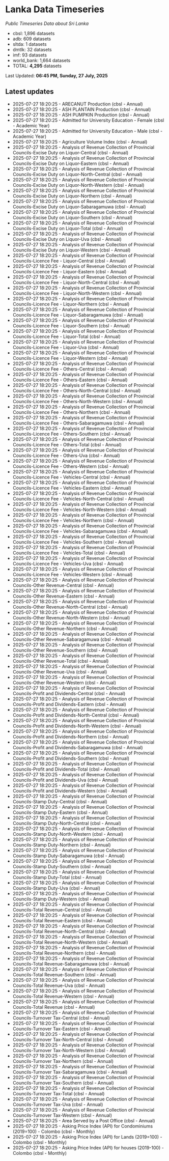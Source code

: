# Lanka Data Timeseries
*Public Timeseries Data about Sri Lanka*

* cbsl: 1,896 datasets
* adb: 609 datasets
* sltda: 1 datasets
* dmtlk: 32 datasets
* imf: 93 datasets
* world_bank: 1,664 datasets
* TOTAL: **4,295** datasets

Last Updated: **06:45 PM, Sunday, 27 July, 2025**

## Latest updates

* 2025-07-27 18:20:25 - ARECANUT Production (cbsl - Annual)
* 2025-07-27 18:20:25 - ASH PLANTAIN Production (cbsl - Annual)
* 2025-07-27 18:20:25 - ASH PUMPKIN Production (cbsl - Annual)
* 2025-07-27 18:20:25 - Admitted for University Education - Female (cbsl - Academic Year)
* 2025-07-27 18:20:25 - Admitted for University Education - Male (cbsl - Academic Year)
* 2025-07-27 18:20:25 - Agriculture Volume Index (cbsl - Annual)
* 2025-07-27 18:20:25 - Analysis of Revenue Collection of Provincial Councils-Excise Duty on Liquor-Central (cbsl - Annual)
* 2025-07-27 18:20:25 - Analysis of Revenue Collection of Provincial Councils-Excise Duty on Liquor-Eastern (cbsl - Annual)
* 2025-07-27 18:20:25 - Analysis of Revenue Collection of Provincial Councils-Excise Duty on Liquor-North-Central (cbsl - Annual)
* 2025-07-27 18:20:25 - Analysis of Revenue Collection of Provincial Councils-Excise Duty on Liquor-North-Western (cbsl - Annual)
* 2025-07-27 18:20:25 - Analysis of Revenue Collection of Provincial Councils-Excise Duty on Liquor-Northern (cbsl - Annual)
* 2025-07-27 18:20:25 - Analysis of Revenue Collection of Provincial Councils-Excise Duty on Liquor-Sabaragamuwa (cbsl - Annual)
* 2025-07-27 18:20:25 - Analysis of Revenue Collection of Provincial Councils-Excise Duty on Liquor-Southern (cbsl - Annual)
* 2025-07-27 18:20:25 - Analysis of Revenue Collection of Provincial Councils-Excise Duty on Liquor-Total (cbsl - Annual)
* 2025-07-27 18:20:25 - Analysis of Revenue Collection of Provincial Councils-Excise Duty on Liquor-Uva (cbsl - Annual)
* 2025-07-27 18:20:25 - Analysis of Revenue Collection of Provincial Councils-Excise Duty on Liquor-Western (cbsl - Annual)
* 2025-07-27 18:20:25 - Analysis of Revenue Collection of Provincial Councils-Licence Fee - Liquor-Central (cbsl - Annual)
* 2025-07-27 18:20:25 - Analysis of Revenue Collection of Provincial Councils-Licence Fee - Liquor-Eastern (cbsl - Annual)
* 2025-07-27 18:20:25 - Analysis of Revenue Collection of Provincial Councils-Licence Fee - Liquor-North-Central (cbsl - Annual)
* 2025-07-27 18:20:25 - Analysis of Revenue Collection of Provincial Councils-Licence Fee - Liquor-North-Western (cbsl - Annual)
* 2025-07-27 18:20:25 - Analysis of Revenue Collection of Provincial Councils-Licence Fee - Liquor-Northern (cbsl - Annual)
* 2025-07-27 18:20:25 - Analysis of Revenue Collection of Provincial Councils-Licence Fee - Liquor-Sabaragamuwa (cbsl - Annual)
* 2025-07-27 18:20:25 - Analysis of Revenue Collection of Provincial Councils-Licence Fee - Liquor-Southern (cbsl - Annual)
* 2025-07-27 18:20:25 - Analysis of Revenue Collection of Provincial Councils-Licence Fee - Liquor-Total (cbsl - Annual)
* 2025-07-27 18:20:25 - Analysis of Revenue Collection of Provincial Councils-Licence Fee - Liquor-Uva (cbsl - Annual)
* 2025-07-27 18:20:25 - Analysis of Revenue Collection of Provincial Councils-Licence Fee - Liquor-Western (cbsl - Annual)
* 2025-07-27 18:20:25 - Analysis of Revenue Collection of Provincial Councils-Licence Fee - Others-Central (cbsl - Annual)
* 2025-07-27 18:20:25 - Analysis of Revenue Collection of Provincial Councils-Licence Fee - Others-Eastern (cbsl - Annual)
* 2025-07-27 18:20:25 - Analysis of Revenue Collection of Provincial Councils-Licence Fee - Others-North-Central (cbsl - Annual)
* 2025-07-27 18:20:25 - Analysis of Revenue Collection of Provincial Councils-Licence Fee - Others-North-Western (cbsl - Annual)
* 2025-07-27 18:20:25 - Analysis of Revenue Collection of Provincial Councils-Licence Fee - Others-Northern (cbsl - Annual)
* 2025-07-27 18:20:25 - Analysis of Revenue Collection of Provincial Councils-Licence Fee - Others-Sabaragamuwa (cbsl - Annual)
* 2025-07-27 18:20:25 - Analysis of Revenue Collection of Provincial Councils-Licence Fee - Others-Southern (cbsl - Annual)
* 2025-07-27 18:20:25 - Analysis of Revenue Collection of Provincial Councils-Licence Fee - Others-Total (cbsl - Annual)
* 2025-07-27 18:20:25 - Analysis of Revenue Collection of Provincial Councils-Licence Fee - Others-Uva (cbsl - Annual)
* 2025-07-27 18:20:25 - Analysis of Revenue Collection of Provincial Councils-Licence Fee - Others-Western (cbsl - Annual)
* 2025-07-27 18:20:25 - Analysis of Revenue Collection of Provincial Councils-Licence Fee - Vehicles-Central (cbsl - Annual)
* 2025-07-27 18:20:25 - Analysis of Revenue Collection of Provincial Councils-Licence Fee - Vehicles-Eastern (cbsl - Annual)
* 2025-07-27 18:20:25 - Analysis of Revenue Collection of Provincial Councils-Licence Fee - Vehicles-North-Central (cbsl - Annual)
* 2025-07-27 18:20:25 - Analysis of Revenue Collection of Provincial Councils-Licence Fee - Vehicles-North-Western (cbsl - Annual)
* 2025-07-27 18:20:25 - Analysis of Revenue Collection of Provincial Councils-Licence Fee - Vehicles-Northern (cbsl - Annual)
* 2025-07-27 18:20:25 - Analysis of Revenue Collection of Provincial Councils-Licence Fee - Vehicles-Sabaragamuwa (cbsl - Annual)
* 2025-07-27 18:20:25 - Analysis of Revenue Collection of Provincial Councils-Licence Fee - Vehicles-Southern (cbsl - Annual)
* 2025-07-27 18:20:25 - Analysis of Revenue Collection of Provincial Councils-Licence Fee - Vehicles-Total (cbsl - Annual)
* 2025-07-27 18:20:25 - Analysis of Revenue Collection of Provincial Councils-Licence Fee - Vehicles-Uva (cbsl - Annual)
* 2025-07-27 18:20:25 - Analysis of Revenue Collection of Provincial Councils-Licence Fee - Vehicles-Western (cbsl - Annual)
* 2025-07-27 18:20:25 - Analysis of Revenue Collection of Provincial Councils-Other Revenue-Central (cbsl - Annual)
* 2025-07-27 18:20:25 - Analysis of Revenue Collection of Provincial Councils-Other Revenue-Eastern (cbsl - Annual)
* 2025-07-27 18:20:25 - Analysis of Revenue Collection of Provincial Councils-Other Revenue-North-Central (cbsl - Annual)
* 2025-07-27 18:20:25 - Analysis of Revenue Collection of Provincial Councils-Other Revenue-North-Western (cbsl - Annual)
* 2025-07-27 18:20:25 - Analysis of Revenue Collection of Provincial Councils-Other Revenue-Northern (cbsl - Annual)
* 2025-07-27 18:20:25 - Analysis of Revenue Collection of Provincial Councils-Other Revenue-Sabaragamuwa (cbsl - Annual)
* 2025-07-27 18:20:25 - Analysis of Revenue Collection of Provincial Councils-Other Revenue-Southern (cbsl - Annual)
* 2025-07-27 18:20:25 - Analysis of Revenue Collection of Provincial Councils-Other Revenue-Total (cbsl - Annual)
* 2025-07-27 18:20:25 - Analysis of Revenue Collection of Provincial Councils-Other Revenue-Uva (cbsl - Annual)
* 2025-07-27 18:20:25 - Analysis of Revenue Collection of Provincial Councils-Other Revenue-Western (cbsl - Annual)
* 2025-07-27 18:20:25 - Analysis of Revenue Collection of Provincial Councils-Profit and Dividends-Central (cbsl - Annual)
* 2025-07-27 18:20:25 - Analysis of Revenue Collection of Provincial Councils-Profit and Dividends-Eastern (cbsl - Annual)
* 2025-07-27 18:20:25 - Analysis of Revenue Collection of Provincial Councils-Profit and Dividends-North-Central (cbsl - Annual)
* 2025-07-27 18:20:25 - Analysis of Revenue Collection of Provincial Councils-Profit and Dividends-North-Western (cbsl - Annual)
* 2025-07-27 18:20:25 - Analysis of Revenue Collection of Provincial Councils-Profit and Dividends-Northern (cbsl - Annual)
* 2025-07-27 18:20:25 - Analysis of Revenue Collection of Provincial Councils-Profit and Dividends-Sabaragamuwa (cbsl - Annual)
* 2025-07-27 18:20:25 - Analysis of Revenue Collection of Provincial Councils-Profit and Dividends-Southern (cbsl - Annual)
* 2025-07-27 18:20:25 - Analysis of Revenue Collection of Provincial Councils-Profit and Dividends-Total (cbsl - Annual)
* 2025-07-27 18:20:25 - Analysis of Revenue Collection of Provincial Councils-Profit and Dividends-Uva (cbsl - Annual)
* 2025-07-27 18:20:25 - Analysis of Revenue Collection of Provincial Councils-Profit and Dividends-Western (cbsl - Annual)
* 2025-07-27 18:20:25 - Analysis of Revenue Collection of Provincial Councils-Stamp Duty-Central (cbsl - Annual)
* 2025-07-27 18:20:25 - Analysis of Revenue Collection of Provincial Councils-Stamp Duty-Eastern (cbsl - Annual)
* 2025-07-27 18:20:25 - Analysis of Revenue Collection of Provincial Councils-Stamp Duty-North-Central (cbsl - Annual)
* 2025-07-27 18:20:25 - Analysis of Revenue Collection of Provincial Councils-Stamp Duty-North-Western (cbsl - Annual)
* 2025-07-27 18:20:25 - Analysis of Revenue Collection of Provincial Councils-Stamp Duty-Northern (cbsl - Annual)
* 2025-07-27 18:20:25 - Analysis of Revenue Collection of Provincial Councils-Stamp Duty-Sabaragamuwa (cbsl - Annual)
* 2025-07-27 18:20:25 - Analysis of Revenue Collection of Provincial Councils-Stamp Duty-Southern (cbsl - Annual)
* 2025-07-27 18:20:25 - Analysis of Revenue Collection of Provincial Councils-Stamp Duty-Total (cbsl - Annual)
* 2025-07-27 18:20:25 - Analysis of Revenue Collection of Provincial Councils-Stamp Duty-Uva (cbsl - Annual)
* 2025-07-27 18:20:25 - Analysis of Revenue Collection of Provincial Councils-Stamp Duty-Western (cbsl - Annual)
* 2025-07-27 18:20:25 - Analysis of Revenue Collection of Provincial Councils-Total Revenue-Central (cbsl - Annual)
* 2025-07-27 18:20:25 - Analysis of Revenue Collection of Provincial Councils-Total Revenue-Eastern (cbsl - Annual)
* 2025-07-27 18:20:25 - Analysis of Revenue Collection of Provincial Councils-Total Revenue-North-Central (cbsl - Annual)
* 2025-07-27 18:20:25 - Analysis of Revenue Collection of Provincial Councils-Total Revenue-North-Western (cbsl - Annual)
* 2025-07-27 18:20:25 - Analysis of Revenue Collection of Provincial Councils-Total Revenue-Northern (cbsl - Annual)
* 2025-07-27 18:20:25 - Analysis of Revenue Collection of Provincial Councils-Total Revenue-Sabaragamuwa (cbsl - Annual)
* 2025-07-27 18:20:25 - Analysis of Revenue Collection of Provincial Councils-Total Revenue-Southern (cbsl - Annual)
* 2025-07-27 18:20:25 - Analysis of Revenue Collection of Provincial Councils-Total Revenue-Uva (cbsl - Annual)
* 2025-07-27 18:20:25 - Analysis of Revenue Collection of Provincial Councils-Total Revenue-Western (cbsl - Annual)
* 2025-07-27 18:20:25 - Analysis of Revenue Collection of Provincial Councils-Total Revenue (cbsl - Annual)
* 2025-07-27 18:20:25 - Analysis of Revenue Collection of Provincial Councils-Turnover Tax-Central (cbsl - Annual)
* 2025-07-27 18:20:25 - Analysis of Revenue Collection of Provincial Councils-Turnover Tax-Eastern (cbsl - Annual)
* 2025-07-27 18:20:25 - Analysis of Revenue Collection of Provincial Councils-Turnover Tax-North-Central (cbsl - Annual)
* 2025-07-27 18:20:25 - Analysis of Revenue Collection of Provincial Councils-Turnover Tax-North-Western (cbsl - Annual)
* 2025-07-27 18:20:25 - Analysis of Revenue Collection of Provincial Councils-Turnover Tax-Northern (cbsl - Annual)
* 2025-07-27 18:20:25 - Analysis of Revenue Collection of Provincial Councils-Turnover Tax-Sabaragamuwa (cbsl - Annual)
* 2025-07-27 18:20:25 - Analysis of Revenue Collection of Provincial Councils-Turnover Tax-Southern (cbsl - Annual)
* 2025-07-27 18:20:25 - Analysis of Revenue Collection of Provincial Councils-Turnover Tax-Total (cbsl - Annual)
* 2025-07-27 18:20:25 - Analysis of Revenue Collection of Provincial Councils-Turnover Tax-Uva (cbsl - Annual)
* 2025-07-27 18:20:25 - Analysis of Revenue Collection of Provincial Councils-Turnover Tax-Western (cbsl - Annual)
* 2025-07-27 18:20:25 - Area Served by a Post Office (cbsl - Annual)
* 2025-07-27 18:20:25 - Asking Price Index (API) for Condominiums (2019=100) - Colombo (cbsl - Monthly)
* 2025-07-27 18:20:25 - Asking Price Index (API) for Lands (2019=100) - Colombo (cbsl - Monthly)
* 2025-07-27 18:20:25 - Asking Price Index (API) for houses (2019-100) - Colombo (cbsl - Monthly)
